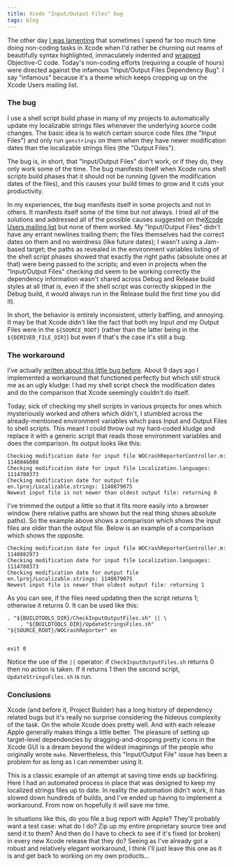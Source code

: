 ```yaml
---
title: Xcode "Input/Output Files" bug
tags: blog
---
```


The other day [I was lamenting](http://www.wincent.com/a/about/wincent/weblog/archives/2006/02/clicketyclick.php) that sometimes I spend far too much time doing non-coding tasks in Xcode when I'd rather be churning out reams of beautifully syntax highlighted, immaculately indented and [wrapped](http://www.wincent.com/a/about/wincent/weblog/archives/2006/02/to_wrap_or_not.php) Objective-C code. Today's non-coding efforts (requiring a couple of hours) were directed against the infamous "Input/Output Files Dependency Bug". I say "infamous" because it's a theme which keeps cropping up on the Xcode Users mailing list.

### The bug

I use a shell script build phase in many of my projects to automatically update my localizable strings files whenever the underlying source code changes. The basic idea is to watch certain source code files (the "Input Files") and only run `genstrings` on them when they have newer modification dates than the localizable strings files (the "Output Files").

The bug is, in short, that "Input/Output Files" don't work, or if they do, they only work some of the time. The bug manifests itself when Xcode runs shell scripts build phases that it should not be running (given the modification dates of the files), and this causes your build times to grow and it cuts your productivity.

In my experiences, the bug manifests itself in some projects and not in others. It manifests itself some of the time but not always. I tried all of the solutions and addressed all of the possible causes suggested on the[Xcode Users mailing list](http://lists.apple.com/mailman/listinfo/xcode-users) but none of them worked. My "Input/Output Files" didn't have any errant newlines trailing them; the files themselves had the correct dates on them and no weirdness (like future dates); I wasn't using a Jam-based target; the paths as revealed in the environment variables listing of the shell script phases showed that exactly the right paths (absolute ones at that) were being passed to the scripts; and even in projects when the "Input/Output Files" checking did seem to be working correctly the dependency information wasn't shared across Debug and Release build styles at all (that is, even if the shell script was correctly skipped in the Debug build, it would always run in the Release build the first time you did it).

In short, the behavior is entirely inconsistent, utterly baffling, and annoying. It may be that Xcode didn't like the fact that both my Input *and* my Output Files were in the `${SOURCE_ROOT}` (rather than the latter being in the `${DERIVED_FILE_DIR}`) but even if that's the case it's still a bug.





### The workaround

I've actually [written about this little bug before](http://www.wincent.com/a/about/wincent/weblog/archives/2006/02/two_annoying_xc.php). About 9 days ago I implemented a workaround that functioned perfectly but which still struck me as an ugly kludge: I had my shell script check the modification dates and do the comparison that Xcode seemingly couldn't do itself.

Today, sick of checking my shell scripts in various projects for ones which mysteriously worked and others which didn't, I stumbled across the already-mentioned environment variables which pass Input and Output Files to shell scripts. This meant I could throw out my hard-coded kludge and replace it with a generic script that reads those environment variables and does the comparison. Its output looks like this:

    Checking modification date for input file WOCrashReporterController.m: 1140846008
    Checking modification date for input file Localization.languages: 1114780373
    Checking modification date for output file en.lproj/Localizable.strings: 1140879075
    Newest input file is not newer than oldest output file: returning 0

I've trimmed the output a little so that it fits more easily into a browser window (here relative paths are shown but the real thing shows absolute paths). So the example above shows a comparison which shows the input files are older than the output file. Below is an example of a comparison which shows the opposite.

    Checking modification date for input file WOCrashReporterController.m: 1140882973
    Checking modification date for input file Localization.languages: 1114780373
    Checking modification date for output file en.lproj/Localizable.strings: 1140879075
    Newest input file is newer than oldest output file: returning 1

As you can see, if the files need updating then the script returns 1; otherwise it returns 0. It can be used like this:

    . "${BUILDTOOLS_DIR}/CheckInputOutputFiles.sh" || \
        . "${BUILDTOOLS_DIR}/UpdateStringsFiles.sh" "${SOURCE_ROOT}/WOCrashReporter" en


    exit 0

Notice the use of the `||` operator: if `CheckInputOutputFiles.sh` returns 0 then no action is taken. If it returns 1 then the second script, `UpdateStringsFiles.sh` is run.

### Conclusions

Xcode (and before it, Project Builder) has a long history of dependency related bugs but it's really no surprise considering the hideous complexity of the task. On the whole Xcode does pretty well. And with each release Apple generally makes things a little better. The pleasure of setting up target-level dependencies by dragging-and-dropping pretty icons in the Xcode GUI is a dream beyond the wildest imaginings of the people who originally wrote `make`. Nevertheless, this "Input/Output File" issue has been a problem for as long as I can remember using it.

This is a classic example of an attempt at saving time ends up backfiring. Here I had an automated process in place that was designed to keep my localized strings files up to date. In reality the automation didn't work, it has slowed down hundreds of builds, and I've ended up having to implement a workaround. From now on hopefully it *will* save me time.

In situations like this, do you file a bug report with Apple? They'll probably want a test case: what do I do? Zip up my entire proprietary source tree and send it to them? And then do I have to check to see if it's fixed (or broken) in every new Xcode release that they do? Seeing as I've already got a robust and relatively elegant workaround, I think I'll just leave this one as it is and get back to working on my own products...
